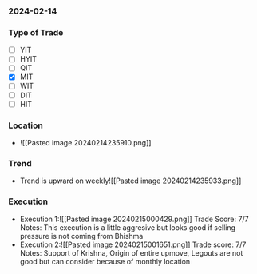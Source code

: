 ### 2024-02-14
### Type of Trade
- [ ] YIT
- [ ] HYIT
- [ ] QIT
- [x] MIT
- [ ] WIT
- [ ] DIT
- [ ] HIT

### Location
- ![[Pasted image 20240214235910.png]]
### Trend
- Trend is upward on weekly![[Pasted image 20240214235933.png]]
### Execution
- Execution 1:![[Pasted image 20240215000429.png]]
  Trade Score: 7/7
  Notes: This execution is a little aggresive but looks good if selling pressure is not coming from Bhishma
- Execution 2:![[Pasted image 20240215001651.png]]
  Trade score: 7/7
  Notes: Support of Krishna, Origin of entire upmove, Legouts are not good but can consider because of monthly location
